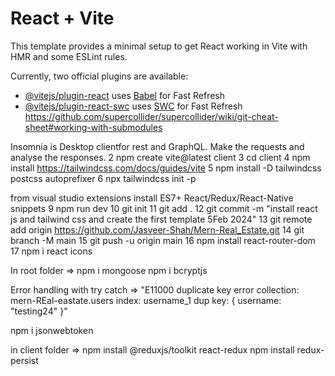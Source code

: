 # React + Vite

This template provides a minimal setup to get React working in Vite with HMR and some ESLint rules.

Currently, two official plugins are available:

- [@vitejs/plugin-react](https://github.com/vitejs/vite-plugin-react/blob/main/packages/plugin-react/README.md) uses [Babel](https://babeljs.io/) for Fast Refresh
- [@vitejs/plugin-react-swc](https://github.com/vitejs/vite-plugin-react-swc) uses [SWC](https://swc.rs/) for Fast Refresh
https://github.com/supercollider/supercollider/wiki/git-cheat-sheet#working-with-submodules


Insomnia is Desktop clientfor rest and GraphQL. Make the requests and analyse the responses.
   2 npm create vite@latest client
   3 cd client
   4 npm install
   https://tailwindcss.com/docs/guides/vite
   5 npm install -D tailwindcss postcss autoprefixer
   6 npx tailwindcss init -p

  from visual studio extensions install ES7+ React/Redux/React-Native snippets
   9 npm run dev
  10 git init
  11 git add .
  12 git commit -m "install react js and tailwind css and create the first template 5Feb 2024"
  13 git remote add origin https://github.com/Jasveer-Shah/Mern-Real_Estate.git
  14 git branch -M main
  15 git push -u origin main
  16 npm install react-router-dom
  17 npm i react icons

  In root folder =>
  npm i mongoose
  npm i bcryptjs  

  Error handling with try catch =>
  "E11000 duplicate key error collection: mern-REal-eastate.users index: username_1 dup key: { username: \"testing24\" }"

  npm i jsonwebtoken

  in client folder =>
  npm install @reduxjs/toolkit react-redux
  npm install redux-persist